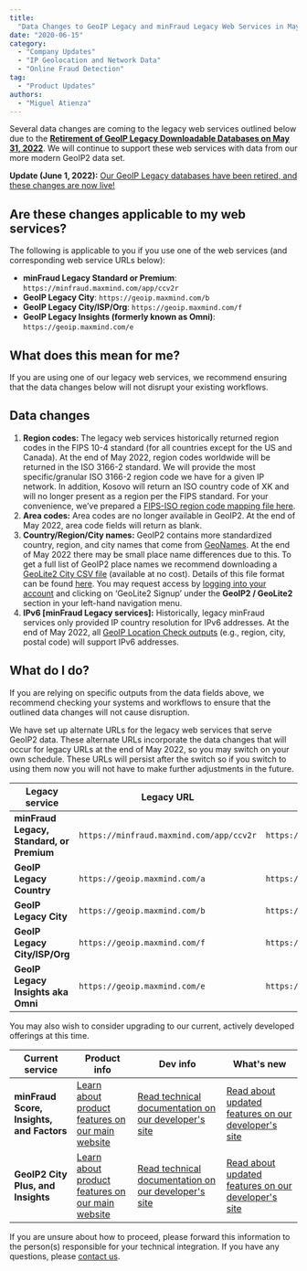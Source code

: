 ```yaml
---
title:
  "Data Changes to GeoIP Legacy and minFraud Legacy Web Services in May 2022"
date: "2020-06-15"
category:
  - "Company Updates"
  - "IP Geolocation and Network Data"
  - "Online Fraud Detection"
tag:
  - "Product Updates"
authors:
  - "Miguel Atienza"
---
```


Several data changes are coming to the legacy web services outlined below due to
the
[**Retirement of GeoIP Legacy Downloadable Databases on May 31, 2022**](/2020/06/01/retirement-of-geoip-legacy-downloadable-databases-in-may-2022/).
We will continue to support these web services with data from our more modern
GeoIP2 data set.

**Update (June 1, 2022):**
[Our GeoIP Legacy databases have been retired, and these changes are now live!](/2022/06/geoip-legacy-databases-have-been-retired)

## Are these changes applicable to my web services?

The following is applicable to you if you use one of the web services (and
corresponding web service URLs below):

- **minFraud Legacy Standard or Premium**:
  `https://minfraud.maxmind.com/app/ccv2r`
- **GeoIP Legacy City**: `https://geoip.maxmind.com/b`
- **GeoIP Legacy City/ISP/Org**: `https://geoip.maxmind.com/f`
- **GeoIP Legacy Insights (formerly known as Omni)**:
  `https://geoip.maxmind.com/e`

## What does this mean for me?

If you are using one of our legacy web services, we recommend ensuring that the
data changes below will not disrupt your existing workflows.

## Data changes

<!--lint disable ordered-list-marker-value -->

1. **Region codes:** The legacy web services historically returned region codes
   in the FIPS 10-4 standard (for all countries except for the US and Canada).
   At the end of May 2022, region codes worldwide will be returned in the ISO
   3166-2 standard. We will provide the most specific/granular ISO 3166-2 region
   code we have for a given IP network. In addition, Kosovo will return an ISO
   country code of XK and will no longer present as a region per the FIPS
   standard. For your convenience, we’ve prepared a
   [FIPS-ISO region code mapping file here](https://dev.maxmind.com/geoip/geoip2/whats-new-in-geoip2/#ISO_31662,_FIPS_104,_and_Country_Subdivisions).
1. **Area codes:** Area codes are no longer available in GeoIP2. At the end of
   May 2022, area code fields will return as blank.
1. **Country/Region/City names:** GeoIP2 contains more standardized country,
   region, and city names that come from [GeoNames](https://www.geonames.org/).
   At the end of May 2022 there may be small place name differences due to this.
   To get a full list of GeoIP2 place names we recommend downloading a
   [GeoLite2 City CSV file](https://dev.maxmind.com/geoip/geoip2/geolite2/)
   (available at no cost). Details of this file format can be found
   [here](https://dev.maxmind.com/geoip/geoip2/geoip2-city-country-csv-databases/#csv-databases).
   You may request access by
   [logging into your account](https://www.maxmind.com/en/account/login) and
   clicking on ‘GeoLite2 Signup’ under the **GeoIP2 / GeoLite2** section in your
   left-hand navigation menu.
1. **IPv6 \[minFraud Legacy services]:** Historically, legacy minFraud services
   only provided IP country resolution for IPv6 addresses. At the end of May
   2022, all
   [GeoIP Location Check outputs](https://dev.maxmind.com/minfraud/minfraud-legacy/#GeoIP_Location_Checks)
   (e.g., region, city, postal code) will support IPv6 addresses.

## What do I do?

If you are relying on specific outputs from the data fields above, we recommend
checking your systems and workflows to ensure that the outlined data changes
will not cause disruption.

We have set up alternate URLs for the legacy web services that serve GeoIP2
data. These alternate URLs incorporate the data changes that will occur for
legacy URLs at the end of May 2022, so you may switch on your own schedule.
These URLs will persist after the switch so if you switch to using them now you
will not have to make further adjustments in the future.

| Legacy service                            | Legacy URL                               | Alternate URL (with data changes)                   |
| ----------------------------------------- | ---------------------------------------- | --------------------------------------------------- |
| **minFraud Legacy, Standard, or Premium** | `https://minfraud.maxmind.com/app/ccv2r` | `https://minfraud.maxmind.com/minfraud/v1.0/legacy` |
| **GeoIP Legacy Country**                  | `https://geoip.maxmind.com/a`            | `https://geoip.maxmind.com/geoip/v1.0/country`      |
| **GeoIP Legacy City**                     | `https://geoip.maxmind.com/b`            | `https://geoip.maxmind.com/geoip/v1.0/city`         |
| **GeoIP Legacy City/ISP/Org**             | `https://geoip.maxmind.com/f`            | `https://geoip.maxmind.com/geoip/v1.0/city-isp-org` |
| **GeoIP Legacy Insights aka Omni**        | `https://geoip.maxmind.com/e`            | `https://geoip.maxmind.com/geoip/v1.0/insights`     |

You may also wish to consider upgrading to our current, actively developed
offerings at this time.

| Current service                           | Product info                                                                                               | Dev info                                                                                                   | What's new                                                                                                                                 |
| ----------------------------------------- | ---------------------------------------------------------------------------------------------------------- | ---------------------------------------------------------------------------------------------------------- | ------------------------------------------------------------------------------------------------------------------------------------------ |
| **minFraud Score, Insights, and Factors** | [Learn about product features on our main website](https://www.maxmind.com/en/solutions/minfraud-services) | [Read technical documentation on our developer's site](https://dev.maxmind.com/minfraud/)                  | [Read about updated features on our developer's site](https://dev.maxmind.com/minfraud/whats-new-in-minfraud-score-and-minfraud-insights/) |
| **GeoIP2 City Plus, and Insights**        | [Learn about product features on our main website](https://www.maxmind.com/en/geoip2-precision-services)   | [Read technical documentation on our developer's site](https://dev.maxmind.com/geoip/geoip2/web-services/) | [Read about updated features on our developer's site](https://dev.maxmind.com/geoip/geoip2/whats-new-in-geoip2/)                           |

If you are unsure about how to proceed, please forward this information to the
person(s) responsible for your technical integration. If you have any questions,
please [contact us](https://support.maxmind.com/hc/en-us/requests/new/).
